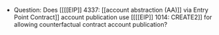 - Question: Does [[[[EIP]] 4337: [[account abstraction (AA)]] via Entry Point Contract]] account publication use [[[[EIP]] 1014: CREATE2]] for allowing counterfactual contract account publication?
